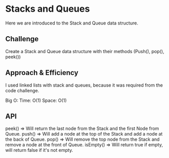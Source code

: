 # Stacks and Queues
<!-- Short summary or background information -->
Here we are introduced to the Stack and Queue data structure.

## Challenge
<!-- Description of the challenge -->
Create a Stack and Queue data structure with their methods (Push(), pop(), peek())

## Approach & Efficiency
<!-- What approach did you take? Why? What is the Big O space/time for this approach? -->
I used linked lists with stack and queues, because it was required from the code challenge.

Big O:
Time: O(1)
Space: O(1)

## API
<!-- Description of each method publicly available to your Stack and Queue-->
peek() => Will return the last node from the Stack and the first Node from Queue.
push() => Will add a node at the top of the Stack and add a node at the back of Queue.
pop() => Will remove the top node from the Stack and remove a node at the front of Queue.
isEmpty() => Will return true if empty, will return false if it's not empty. 
